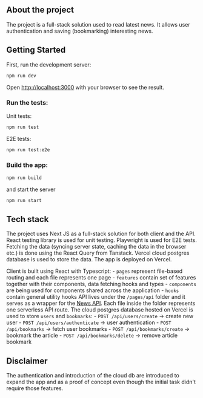 ## About the project

The project is a full-stack solution used to read latest news. It allows user authentication and saving (bookmarking) interesting news.

## Getting Started

First, run the development server:

```bash
npm run dev
```

Open [http://localhost:3000](http://localhost:3000) with your browser to see the result.

### Run the tests:

Unit tests:

```bash
npm run test
```

E2E tests:

```bash
npm run test:e2e
```

### Build the app:

```bash
npm run build
```

and start the server

```bash
npm run start
```

## Tech stack

The project uses Next JS as a full-stack solution for both client and the API. React testing library is used for unit testing. Playwright is used for E2E tests. Fetching the data (syncing server state, caching the data in the browser etc.) is done using the React Query from Tanstack. Vercel cloud postgres database is used to store the data. The app is deployed on Vercel.

Client is built using React with Typescript: - `pages` represent file-based routing and each file represents one page - `features` contain set of features together with their components, data fetching hooks and types - `components` are being used for components shared across the application - `hooks` contain general utility hooks
API lives under the `/pages/api` folder and it serves as a wrapper for the [News API](https://newsapi.org/docs). Each file inside the folder represents one serverless API route.
The cloud postgres database hosted on Vercel is used to store `users` and `bookmarks`: - `POST /api/users/create` -> create new user - `POST /api/users/authenticate` -> user authentication - `POST /api/bookmarks` -> fetch user bookmarks - `POST /api/bookmarks/create` -> bookmark the article - `POST /api/bookmarks/delete` -> remove article bookmark

## Disclaimer

The authentication and introduction of the cloud db are introduced to expand the app and as a proof of concept even though the initial task didn't require those features.
